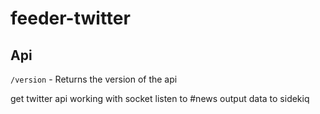 # feeder-twitter

## Api

 `/version` - Returns the version of the api


 get twitter api working with socket
 listen to #news
 output data to sidekiq